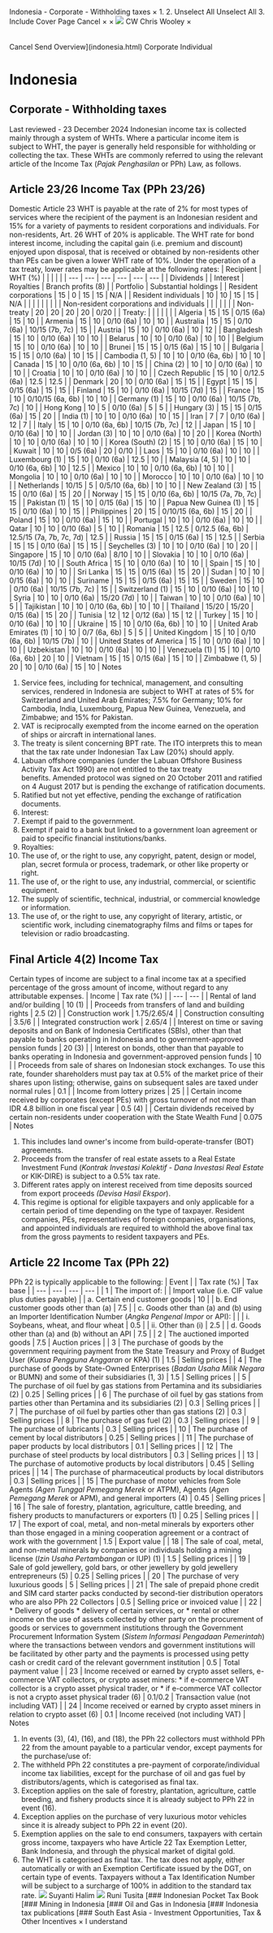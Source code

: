 Indonesia - Corporate - Withholding taxes
×
1.
2.
Unselect All
Unselect All
3.
Include Cover Page
Cancel
×
×
![](-/media/world-wide-tax-summaries/attachments/global---chris-wooley.ashx%3Frev=ac5e5f3223b34096b1afc2a6009c7320&revision=ac5e5f32-23b3-4096-b1af-c2a6009c7320&hash=859B7ADC84DC2CBEC9760E9E6EE7DE6D0A8BFCDF)
CW
Chris Wooley
×
######
Cancel
Send
Overview](indonesia.html)
Corporate
Individual
# Indonesia
## Corporate - Withholding taxes
Last reviewed - 23 December 2024
Indonesian income tax is collected mainly through a system of WHTs. Where a particular income item is subject to WHT, the payer is generally held responsible for withholding or collecting the tax. These WHTs are commonly referred to using the relevant article of the Income Tax (*Pajak Penghasilan* or PPh) Law, as follows.
## Article 23/26 Income Tax (PPh 23/26)
Domestic Article 23 WHT is payable at the rate of 2% for most types of services where the recipient of the payment is an Indonesian resident and 15% for a variety of payments to resident corporations and individuals.
For non-residents, Art. 26 WHT of 20% is applicable. The WHT rate for bond interest income, including the capital gain (i.e. premium and discount) enjoyed upon disposal, that is received or obtained by non-residents other than PEs can be given a lower WHT rate of 10%. Under the operation of a tax treaty, lower rates may be applicable at the following rates:
| Recipient | WHT (%) | | | | |
| --- | --- | --- | --- | --- | --- |
| Dividends | | Interest | Royalties | Branch profits (8) |
| Portfolio | Substantial holdings |
| Resident corporations | 15 | 0 | 15 | 15 | N/A |
| Resident individuals | 10 | 10 | 15 | 15 | N/A |
|  |  |  |  |  |  |
| Non-resident corporations and individuals |  |  |  |  |  |
| Non-treaty | 20 | 20 | 20 | 20 | 0/20 |
| Treaty: |  |  |  |  |  |
| Algeria | 15 | 15 | 0/15 (6a) | 15 | 10 |
| Armenia | 15 | 10 | 0/10 (6a) | 10 | 10 |
| Australia | 15 | 15 | 0/10 (6a) | 10/15 (7b, 7c) | 15 |
| Austria | 15 | 10 | 0/10 (6a) | 10 | 12 |
| Bangladesh | 15 | 10 | 0/10 (6a) | 10 | 10 |
| Belarus | 10 | 10 | 0/10 (6a) | 10 | 10 |
| Belgium | 15 | 10 | 0/10 (6a) | 10 | 10 |
| Brunei | 15 | 15 | 0/15 (6a) | 15 | 10 |
| Bulgaria | 15 | 15 | 0/10 (6a) | 10 | 15 |
| Cambodia (1, 5) | 10 | 10 | 0/10 (6a, 6b) | 10 | 10 |
| Canada | 15 | 10 | 0/10 (6a, 6b) | 10 | 15 |
| China (2) | 10 | 10 | 0/10 (6a) | 10 | 10 |
| Croatia | 10 | 10 | 0/10 (6a) | 10 | 10 |
| Czech Republic | 15 | 10 | 0/12.5 (6a) | 12.5 | 12.5 |
| Denmark | 20 | 10 | 0/10 (6a) | 15 | 15 |
| Egypt | 15 | 15 | 0/15 (6a) | 15 | 15 |
| Finland | 15 | 10 | 0/10 (6a) | 10/15 (7d) | 15 |
| France | 15 | 10 | 0/10/15 (6a, 6b) | 10 | 10 |
| Germany (1) | 15 | 10 | 0/10 (6a) | 10/15 (7b, 7c) | 10 |
| Hong Kong | 10 | 5 | 0/10 (6a) | 5 | 5 |
| Hungary (3) | 15 | 15 | 0/15 (6a) | 15 | 20 |
| India (1) | 10 | 10 | 0/10 (6a) | 10 | 15 |
| Iran | 7 | 7 | 0/10 (6a) | 12 | 7 |
| Italy | 15 | 10 | 0/10 (6a, 6b) | 10/15 (7b, 7c) | 12 |
| Japan | 15 | 10 | 0/10 (6a) | 10 | 10 |
| Jordan (3) | 10 | 10 | 0/10 (6a) | 10 | 20 |
| Korea (North) | 10 | 10 | 0/10 (6a) | 10 | 10 |
| Korea (South) (2) | 15 | 10 | 0/10 (6a) | 15 | 10 |
| Kuwait | 10 | 10 | 0/5 (6a) | 20 | 0/10 |
| Laos | 15 | 10 | 0/10 (6a) | 10 | 10 |
| Luxembourg (1) | 15 | 10 | 0/10 (6a) | 12.5 | 10 |
| Malaysia (4, 5) | 10 | 10 | 0/10 (6a, 6b) | 10 | 12.5 |
| Mexico | 10 | 10 | 0/10 (6a, 6b) | 10 | 10 |
| Mongolia | 10 | 10 | 0/10 (6a) | 10 | 10 |
| Morocco | 10 | 10 | 0/10 (6a) | 10 | 10 |
| Netherlands | 10/15 | 5 | 0/5/10 (6a, 6b) | 10 | 10 |
| New Zealand (3) | 15 | 15 | 0/10 (6a) | 15 | 20 |
| Norway | 15 | 15 | 0/10 (6a, 6b) | 10/15 (7a, 7b, 7c) | 15 |
| Pakistan (1) | 15 | 10 | 0/15 (6a) | 15 | 10 |
| Papua New Guinea (1) | 15 | 15 | 0/10 (6a) | 10 | 15 |
| Philippines | 20 | 15 | 0/10/15 (6a, 6b) | 15 | 20 |
| Poland | 15 | 10 | 0/10 (6a) | 15 | 10 |
| Portugal | 10 | 10 | 0/10 (6a) | 10 | 10 |
| Qatar | 10 | 10 | 0/10 (6a) | 5 | 10 |
| Romania | 15 | 12.5 | 0/12.5 (6a, 6b) | 12.5/15 (7a, 7b, 7c, 7d) | 12.5 |
| Russia | 15 | 15 | 0/15 (6a) | 15 | 12.5 |
| Serbia | 15 | 15 | 0/10 (6a) | 15 | 15 |
| Seychelles (3) | 10 | 10 | 0/10 (6a) | 10 | 20 |
| Singapore | 15 | 10 | 0/10 (6a) | 8/10 | 10 |
| Slovakia | 10 | 10 | 0/10 (6a) | 10/15 (7d) | 10 |
| South Africa | 15 | 10 | 0/10 (6a) | 10 | 10 |
| Spain | 15 | 10 | 0/10 (6a) | 10 | 10 |
| Sri Lanka | 15 | 15 | 0/15 (6a) | 15 | 20 |
| Sudan | 10 | 10 | 0/15 (6a) | 10 | 10 |
| Suriname | 15 | 15 | 0/15 (6a) | 15 | 15 |
| Sweden | 15 | 10 | 0/10 (6a) | 10/15 (7b, 7c) | 15 |
| Switzerland (1) | 15 | 10 | 0/10 (6a) | 10 | 10 |
| Syria | 10 | 10 | 0/10 (6a) | 15/20 (7d) | 10 |
| Taiwan | 10 | 10 | 0/10 (6a) | 10 | 5 |
| Tajikistan | 10 | 10 | 0/10 (6a, 6b) | 10 | 10 |
| Thailand | 15/20 | 15/20 | 0/15 (6a) | 15 | 20 |
| Tunisia | 12 | 12 | 0/12 (6a) | 15 | 12 |
| Turkey | 15 | 10 | 0/10 (6a) | 10 | 10 |
| Ukraine | 15 | 10 | 0/10 (6a, 6b) | 10 | 10 |
| United Arab Emirates (1) | 10 | 10 | 0/7 (6a, 6b) | 5 | 5 |
| United Kingdom | 15 | 10 | 0/10 (6a, 6b) | 10/15 (7b) | 10 |
| United States of America | 15 | 10 | 0/10 (6a) | 10 | 10 |
| Uzbekistan | 10 | 10 | 0/10 (6a) | 10 | 10 |
| Venezuela (1) | 15 | 10 | 0/10 (6a, 6b) | 20 | 10 |
| Vietnam | 15 | 15 | 0/15 (6a) | 15 | 10 |
| Zimbabwe (1, 5) | 20 | 10 | 0/10 (6a) | 15 | 10 |
Notes
1. Service fees, including for technical, management, and consulting services, rendered in Indonesia are subject to WHT at rates of 5% for Switzerland and United Arab Emirates; 7.5% for Germany; 10% for Cambodia, India, Luxembourg, Papua New Guinea, Venezuela, and Zimbabwe; and 15% for Pakistan.
2. VAT is reciprocally exempted from the income earned on the operation of ships or aircraft in international lanes.
3. The treaty is silent concerning BPT rate. The ITO interprets this to mean that the tax rate under Indonesian Tax Law (20%) should apply.
4. Labuan offshore companies (under the Labuan Offshore Business Activity Tax Act 1990) are not entitled to the tax treaty benefits. Amended protocol was signed on 20 October 2011 and ratified on 4 August 2017 but is pending the exchange of ratification documents.
5. Ratified but not yet effective, pending the exchange of ratification documents.
6. Interest:
1. Exempt if paid to the government.
2. Exempt if paid to a bank but linked to a government loan agreement or paid to specific financial institutions/banks.
7. Royalties:
1. The use of, or the right to use, any copyright, patent, design or model, plan, secret formula or process, trademark, or other like property or right.
2. The use of, or the right to use, any industrial, commercial, or scientific equipment.
3. The supply of scientific, technical, industrial, or commercial knowledge or information.
4. The use of, or the right to use, any copyright of literary, artistic, or scientific work, including cinematography films and films or tapes for television or radio broadcasting.
## Final Article 4(2) Income Tax
Certain types of income are subject to a final income tax at a specified percentage of the gross amount of income, without regard to any attributable expenses.
| Income | Tax rate (%) |
| --- | --- |
| Rental of land and/or building | 10 (1) |
| Proceeds from transfers of land and building rights | 2.5 (2) |
| Construction work | 1.75/2.65/4 |
| Construction consulting | 3.5/6 |
| Integrated construction work | 2.65/4 |
| Interest on time or saving deposits and on Bank of Indonesia Certificates (SBIs), other than that payable to banks operating in Indonesia and to government-approved pension funds | 20 (3) |
| Interest on bonds, other than that payable to banks operating in Indonesia and government-approved pension funds | 10 |
| Proceeds from sale of shares on Indonesian stock exchanges. To use this rate, founder shareholders must pay tax at 0.5% of the market price of their shares upon listing; otherwise, gains on subsequent sales are taxed under normal rules | 0.1 |
| Income from lottery prizes | 25 |
| Certain income received by corporates (except PEs) with gross turnover of not more than IDR 4.8 billion in one fiscal year | 0.5 (4) |
| Certain dividends received by certain non-residents under cooperation with the State Wealth Fund | 0.075 |
Notes
1. This includes land owner's income from build-operate-transfer (BOT) agreements.
2. Proceeds from the transfer of real estate assets to a Real Estate Investment Fund (*Kontrak Investasi Kolektif - Dana Investasi Real Estate* or KIK-DIRE) is subject to a 0.5% tax rate.
3. Different rates apply on interest received from time deposits sourced from export proceeds *(Devisa Hasil Ekspor*).
4. This regime is optional for eligible taxpayers and only applicable for a certain period of time depending on the type of taxpayer.
Resident companies, PEs, representatives of foreign companies, organisations, and appointed individuals are required to withhold the above final tax from the gross payments to resident taxpayers and PEs.
## Article 22 Income Tax (PPh 22)
PPh 22 is typically applicable to the following:
| Event | | Tax rate (%) | Tax base |
| --- | --- | --- | --- |
| 1 | The import of: |  | Import value (i.e. CIF value plus duties payable) |
| a. Certain end customer goods | 10 |
| b. End customer goods other than (a) | 7.5 |
| c. Goods other than (a) and (b) using an Importer Identification Number (*Angka Pengenal Impor* or API): |  |
| i. Soybeans, wheat, and flour wheat | 0.5 |
| ii. Other than (i) | 2.5 |
| d. Goods other than (a) and (b) without an API | 7.5 |
| 2 | The auctioned imported goods | 7.5 | Auction prices |
| 3 | The purchase of goods by the government requiring payment from the State Treasury and Proxy of Budget User (*Kuasa Pengguna Anggaran* or KPA) (1) | 1.5 | Selling prices |
| 4 | The purchase of goods by State-Owned Enterprises (*Badan Usaha Milik Negara* or BUMN) and some of their subsidiaries (1, 3) | 1.5 | Selling prices |
| 5 | The purchase of oil fuel by gas stations from Pertamina and its subsidiaries (2) | 0.25 | Selling prices |
| 6 | The purchase of oil fuel by gas stations from parties other than Pertamina and its subsidiaries (2) | 0.3 | Selling prices |
| 7 | The purchase of oil fuel by parties other than gas stations (2) | 0.3 | Selling prices |
| 8 | The purchase of gas fuel (2) | 0.3 | Selling prices |
| 9 | The purchase of lubricants | 0.3 | Selling prices |
| 10 | The purchase of cement by local distributors | 0.25 | Selling prices |
| 11 | The purchase of paper products by local distributors | 0.1 | Selling prices |
| 12 | The purchase of steel products by local distributors | 0.3 | Selling prices |
| 13 | The purchase of automotive products by local distributors | 0.45 | Selling prices |
| 14 | The purchase of pharmaceutical products by local distributors | 0.3 | Selling prices |
| 15 | The purchase of motor vehicles from Sole Agents *(Agen Tunggal Pemegang Merek* or ATPM), Agents (*Agen Pemegang Merek* or APM), and general importers (4) | 0.45 | Selling prices |
| 16 | The sale of forestry, plantation, agriculture, cattle breeding, and fishery products to manufacturers or exporters (1) | 0.25 | Selling prices |
| 17 | The export of coal, metal, and non-metal minerals by exporters other than those engaged in a mining cooperation agreement or a contract of work with the government | 1.5 | Export value |
| 18 | The sale of coal, metal, and non-metal minerals by companies or individuals holding a mining license (*Izin Usaha Pertambangan* or IUP) (1) | 1.5 | Selling prices |
| 19 | Sale of gold jewellery, gold bars, or other jewellery by gold jewellery entrepreneurs (5) | 0.25 | Selling prices |
| 20 | The purchase of very luxurious goods | 5 | Selling prices |
| 21 | The sale of prepaid phone credit and SIM card starter packs conducted by second-tier distribution operators who are also PPh 22 Collectors | 0.5 | Selling price or invoiced value |
| 22 | * Delivery of goods * delivery of certain services, or * rental or other income on the use of assets   collected by other party on the procurement of goods or services to government institutions through the Government Procurement Information System (*Sistem Informasi Pengadaan Pemerintah*) where the transactions between vendors and government institutions will be facilitated by other party and the payments is processed using petty cash or credit card of the relevant government institution | 0.5 | Total payment value |
| 23 | Income received or earned by crypto asset sellers, e-commerce VAT collectors, or crypto asset miners:   * if e-commerce VAT collector is a crypto asset physical trader, or * if e-commerce VAT collector is not a crypto asset physical trader (6) | 0.1/0.2 | Transaction value (not including VAT) |
| 24 | Income received or earned by crypto asset miners in relation to crypto asset (6) | 0.1 | Income received (not including VAT) |
Notes
1. In events (3), (4), (16), and (18), the PPh 22 collectors must withhold PPh 22 from the amount payable to a particular vendor, except payments for the purchase/use of:
2. The withheld PPh 22 constitutes a pre-payment of corporate/individual income tax liabilities, except for the purchase of oil and gas fuel by distributors/agents, which is categorised as final tax.
3. Exception applies on the sale of forestry, plantation, agriculture, cattle breeding, and fishery products since it is already subject to PPh 22 in event (16).
4. Exception applies on the purchase of very luxurious motor vehicles since it is already subject to PPh 22 in event (20).
5. Exemption applies on the sale to end consumers, taxpayers with certain gross income, taxpayers who have Article 22 Tax Exemption Letter, Bank Indonesia, and through the physical market of digital gold.
6. The WHT is categorised as final tax.
The tax does not apply, either automatically or with an Exemption Certificate issued by the DGT, on certain type of events.
Taxpayers without a Tax Identification Number will be subject to a surcharge of 100% in addition to the standard tax rate.
![](-/media/world-wide-tax-summaries/indonesiasuyanti-halimindonesia--suyanti-halimjpg20200713131633974.ashx%3Frev=b0a593dfb07142e1951678fbc6ecb14a&revision=b0a593df-b071-42e1-9516-78fbc6ecb14a&hash=B009C15C5981717FDF5596D0098EBAB55DA3CB3B)
Suyanti Halim
![](-/media/world-wide-tax-summaries/indonesiaruni-tusitaindonesia--runi-tusitajpg20200713131730880.ashx%3Frev=ebaf430602b843e5a9f4ac347a9fea78&revision=ebaf4306-02b8-43e5-a9f4-ac347a9fea78&hash=A02AA8C2160A31C092210CCF8BF6515BD097FE6C)
Runi Tusita
[### Indonesian Pocket Tax Book
[### Mining in Indonesia
[### Oil and Gas in Indonesia
[### Indonesia tax publications
[### South East Asia - Investment Opportunities, Tax & Other Incentives
×
I understand